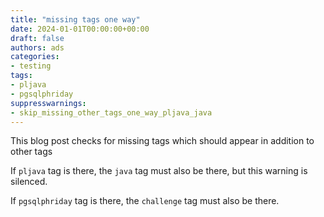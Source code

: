 ```yaml
---
title: "missing tags one way"
date: 2024-01-01T00:00:00+00:00
draft: false
authors: ads
categories:
- testing
tags:
- pljava
- pgsqlphriday
suppresswarnings:
- skip_missing_other_tags_one_way_pljava_java
---
```


This blog post checks for missing tags which should appear in addition to other tags

If `pljava` tag is there, the `java` tag must also be there, but this warning is silenced.

If `pgsqlphriday` tag is there, the `challenge` tag must also be there.
